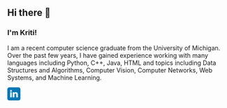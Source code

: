 ## Hi there 👋
### I'm Kriti!

I am a recent computer science graduate from the University of Michigan. Over the past few years, I have gained experience working with many languages including Python, C++, Java, HTML and topics including Data Structures and Algorithms, Computer Vision, Computer Networks, Web Systems, and Machine Learning.

<a href="https://www.linkedin.com/in/kriti-moogala-6380291b9/"><img src="images/linkedin.svg" alt="LinkedIn" width="30"/></a>


<!--
**kritimo/kritimo** is a ✨ _special_ ✨ repository because its `README.md` (this file) appears on your GitHub profile.

Here are some ideas to get you started:

- 🔭 I’m currently working on ...
- 🌱 I’m currently learning ...
- 👯 I’m looking to collaborate on ...
- 🤔 I’m looking for help with ...
- 💬 Ask me about ...
- 📫 How to reach me: ...
- 😄 Pronouns: ...
- ⚡ Fun fact: ...
-->
